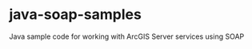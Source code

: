 java-soap-samples
=================

Java sample code for working with ArcGIS Server services using SOAP
